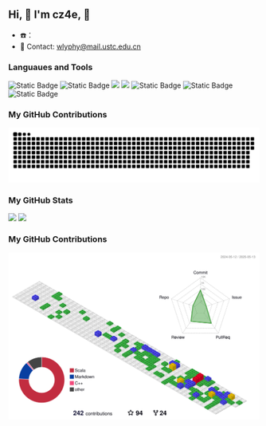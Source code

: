 
## Hi, 👋 I'm cz4e, 🎉

- ☎️：
- 📧 Contact: wlyphy@mail.ustc.edu.cn

### Languaues and Tools

<span >
  <img alt="Static Badge" src="https://img.shields.io/badge/Scala-F05032?style=flat-square&logo=Scala&logoColor=white">
  <img alt="Static Badge" src="https://img.shields.io/badge/C-%230072b3?style=flat-square&logo=C&logoColor=%23fff">
  <img src="https://img.shields.io/badge/-JavaScript-F7DF1E?style=flat-square&logo=javascript&logoColor=white" />
  <img src="https://img.shields.io/badge/Rust-E34F26?style=flat-square&logo=rust&logoColor=white" />
  <img alt="Static Badge" src="https://img.shields.io/badge/Solidity-F0?style=flat-square&logo=Solidity&logoColor=white">
  <img alt="Static Badge" src="https://img.shields.io/badge/Python-%23c66394?style=flat-square&logo=Python&logoColor=%23fff">
  <img alt="Static Badge" src="https://img.shields.io/badge/Git-F05032?style=flat-square&logo=Git&logoColor=white">
</span>

### My GitHub Contributions

![](https://raw.githubusercontent.com/cz4e/cz4e/output/github-contribution-grid-snake.svg)

### My GitHub Stats

<div align="left">
  <img src="https://github-readme-stats.vercel.app/api?username=cz4e&show_icons=true" />
  <img src="https://github-readme-stats.vercel.app/api/top-langs/?username=cz4e&layout=compact&langs_count=6&text_color=000&icon_color=fff&theme=graywhite" />
</div>

### My GitHub Contributions

![Contrib](./profile-3d-contrib/profile-gitblock.svg)
